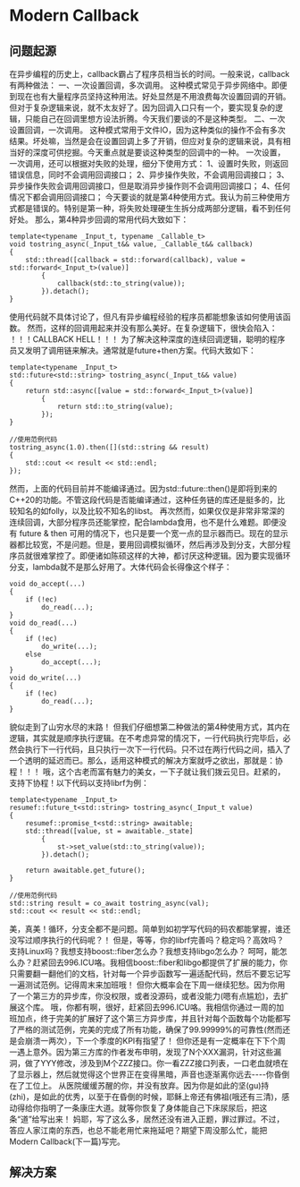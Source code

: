 # Modern Callback
## 问题起源
在异步编程的历史上，callback霸占了程序员相当长的时间。一般来说，callback有两种做法：
一、一次设置回调，多次调用。
这种模式常见于异步网络中。即便到现在也有大量程序员坚持这种用法。好处显然是不用浪费每次设置回调的开销。但对于复杂逻辑来说，就不太友好了。因为回调入口只有一个，要实现复杂的逻辑，只能自己在回调里想方设法折腾。今天我们要谈的不是这种类型。
二、一次设置回调，一次调用。
这种模式常用于文件IO，因为这种类似的操作不会有多次结果。坏处嘛，当然是会在设置回调上多了开销，但应对复杂的逻辑来说，具有相当好的深度可供挖掘。今天重点就是要谈这种类型的回调中的一种。
一次设置，一次调用，还可以根据对失败的处理，细分下使用方式：
1、设置时失败，则返回错误信息，同时不会调用回调接口；
2、异步操作失败，不会调用回调接口；
3、异步操作失败会调用回调接口，但是取消异步操作则不会调用回调接口；
4、任何情况下都会调用回调接口；
今天要谈的就是第4种使用方式。我认为前三种使用方式都是错误的。特别是第一种，将失败处理硬生生拆分成两部分逻辑，看不到任何好处。
那么，第4种异步回调的常用代码大致如下：

    template<typename _Input_t, typename _Callable_t>
    void tostring_async(_Input_t&& value, _Callable_t&& callback) 
    {
        std::thread([callback = std::forward(callback), value = std::forward<_Input_t>(value)]
            {
                callback(std::to_string(value));
            }).detach();
    }
使用代码就不具体讨论了，但凡有异步编程经验的程序员都能想象该如何使用该函数。
然而，这样的回调用起来并没有那么美好。在复杂逻辑下，很快会陷入：
！！！CALLBACK HELL！！！
为了解决这种深度的连续回调逻辑，聪明的程序员又发明了调用链来解决。通常就是future+then方案。代码大致如下：

    template<typename _Input_t>
    std::future<std::string> tostring_async(_Input_t&& value)
    {
        return std::async([value = std::forward<_Input_t>(value)]
            {
                return std::to_string(value);
            });
    }
    
    //使用范例代码
    tostring_async(1.0).then([](std::string && result)
    {
        std::cout << result << std::endl;
    });
然而，上面的代码目前并不能编译通过。因为std::future::then()是即将到来的C++20的功能。不管这段代码是否能编译通过，这种任务链的库还是挺多的，比较知名的如folly，以及比较不知名的libst。
再次然而，如果仅仅是非常非常深的连续回调，大部分程序员还能掌控，配合lambda食用，也不是什么难题。即便没有 future & then 可用的情况下，也只是要一个宽一点的显示器而已。现在的显示器都比较宽，不是问题。但是，要用回调模拟循环，然后再涉及到分支，大部分程序员就很难掌控了。即便诸如陈硕这样的大神，都讨厌这种逻辑。因为要实现循环分支，lambda就不是那么好用了。大体代码会长得像这个样子：

    void do_accept(...)
    {
        if (!ec)
            do_read(...);
    }
    void do_read(...)
    {
        if (!ec)
            do_write(...);
        else
            do_accept(...);
    }
    void do_write(...)
    {
        if (!ec)
            do_read(...);
    }
貌似走到了山穷水尽的末路！
但我们仔细想第二种做法的第4种使用方式，其内在逻辑，其实就是顺序执行逻辑。在不考虑异常的情况下，一行代码执行完毕后，必然会执行下一行代码，且只执行一次下一行代码。只不过在两行代码之间，插入了一个透明的延迟而已。那么，适用这种模式的解决方案就呼之欲出，那就是：协程！！！
哦，这个古老而富有魅力的美女，一下子就让我们拨云见日。赶紧的，支持下协程！以下代码以支持librf为例：

    template<typename _Input_t>
    resumef::future_t<std::string> tostring_async(_Input_t value)
    {
        resumef::promise_t<std::string> awaitable;
        std::thread([value, st = awaitable._state]
            {
                st->set_value(std::to_string(value));
            }).detach();
    
        return awaitable.get_future();
    }
    
    //使用范例代码
    std::string result = co_await tostring_async(val);
    std::cout << result << std::endl;
美，真美！循环，分支全都不是问题。简单到如初学写代码的码农都能掌握，谁还没写过顺序执行的代码呢？！
但是，等等，你的librf完善吗？稳定吗？高效吗？支持Linux吗？我想支持boost::fiber怎么办？我想支持libgo怎么办？
呵呵，能怎么办？赶紧回去996.ICU咯。我相信boost::fiber和libgo都提供了扩展的能力，你只需要翻一翻他们的文档，针对每一个异步函数写一遍适配代码，然后不要忘记写一遍测试范例。记得周末来加班哦！
但你大概率会在下周一继续犯愁。因为你用了一个第三方的异步库，你没权限，或者没源码，或者没能力(嗯有点尴尬)，去扩展这个库。
哦，你都有啊，很好，赶紧回去996.ICU咯。我相信你通过一周的加班加点，终于完美的扩展好了这个第三方异步库，并且针对每个函数每个功能都写了严格的测试范例，完美的完成了所有功能，确保了99.99999%的可靠性(然而还是会崩溃一两次），下一个季度的KPI有指望了！
但你还是有一定概率在下下个周一遇上意外。因为第三方库的作者发布申明，发现了N个XXX漏洞，针对这些漏洞，做了YYY修改，涉及到M个ZZZ接口。你一看ZZZ接口列表，一口老血就喷在了显示器上，然后就觉得这个世界正在变得黑暗，声音也逐渐离你远去----你昏倒在了工位上。
从医院缓缓苏醒的你，并没有放弃。因为你是如此的坚(gu)持(zhi)，是如此的优秀，以至于在昏倒的时候，耶稣上帝还有佛祖(哦还有三清)，感动得给你指明了一条康庄大道。就等你恢复了身体能自己下床尿尿后，把这条“道”给写出来！
妈耶，写了这么多，居然还没有进入正题，罪过罪过。不过，答应人家江南的东西，也总不能老用忙来拖延吧？期望下周没那么忙，能把Modern Callback(下一篇)写完。

## 解决方案
